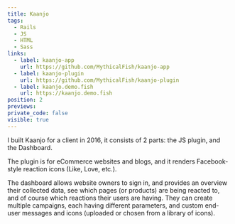 ```yaml
---
title: Kaanjo
tags:
  - Rails
  - JS
  - HTML
  - Sass
links:
  - label: kaanjo-app
    url: https://github.com/MythicalFish/kaanjo-app
  - label: kaanjo-plugin
    url: https://github.com/MythicalFish/kaanjo-plugin
  - label: kaanjo.demo.fish
    url: https://kaanjo.demo.fish
position: 2
previews:
private_code: false
visible: true
---
```

I built Kaanjo for a client in 2016, it consists of 2 parts: the JS plugin, and the Dashboard. 

The plugin is for eCommerce websites and blogs, and it renders Facebook-style reaction icons (Like, Love, etc.).

The dashboard allows website owners to sign in, and provides an overview their collected data, see which pages (or products) are being reacted to, and of course which reactions their users are having. They can create multiple campaigns, each having different parameters, and custom end-user messages and icons (uploaded or chosen from a library of icons).


